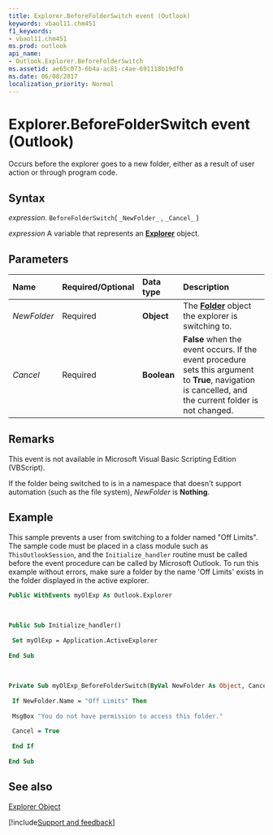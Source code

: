 ```yaml
---
title: Explorer.BeforeFolderSwitch event (Outlook)
keywords: vbaol11.chm451
f1_keywords:
- vbaol11.chm451
ms.prod: outlook
api_name:
- Outlook.Explorer.BeforeFolderSwitch
ms.assetid: ae65c073-6b4a-ac81-c4ae-691118b19df0
ms.date: 06/08/2017
localization_priority: Normal
---
```



# Explorer.BeforeFolderSwitch event (Outlook)

Occurs before the explorer goes to a new folder, either as a result of user action or through program code.


## Syntax

_expression_. `BeforeFolderSwitch`( `_NewFolder_` , `_Cancel_` )

_expression_ A variable that represents an **[Explorer](Outlook.Explorer.md)** object.


## Parameters



|Name|Required/Optional|Data type|Description|
|:-----|:-----|:-----|:-----|
| _NewFolder_|Required| **Object**|The  **[Folder](Outlook.Folder.md)** object the explorer is switching to.|
| _Cancel_|Required| **Boolean**| **False** when the event occurs. If the event procedure sets this argument to **True**, navigation is cancelled, and the current folder is not changed.|

## Remarks

This event is not available in Microsoft Visual Basic Scripting Edition (VBScript).

If the folder being switched to is in a namespace that doesn't support automation (such as the file system),  _NewFolder_ is **Nothing**.


## Example

This sample prevents a user from switching to a folder named "Off Limits". The sample code must be placed in a class module such as  `ThisOutlookSession`, and the  `Initialize_handler` routine must be called before the event procedure can be called by Microsoft Outlook. To run this example without errors, make sure a folder by the name 'Off Limits' exists in the folder displayed in the active explorer.


```vb
Public WithEvents myOlExp As Outlook.Explorer 
 
 
 
Public Sub Initialize_handler() 
 
 Set myOlExp = Application.ActiveExplorer 
 
End Sub 
 
 
 
Private Sub myOlExp_BeforeFolderSwitch(ByVal NewFolder As Object, Cancel As Boolean) 
 
 If NewFolder.Name = "Off Limits" Then 
 
 MsgBox "You do not have permission to access this folder." 
 
 Cancel = True 
 
 End If 
 
End Sub
```


## See also


[Explorer Object](Outlook.Explorer.md)

[!include[Support and feedback](~/includes/feedback-boilerplate.md)]